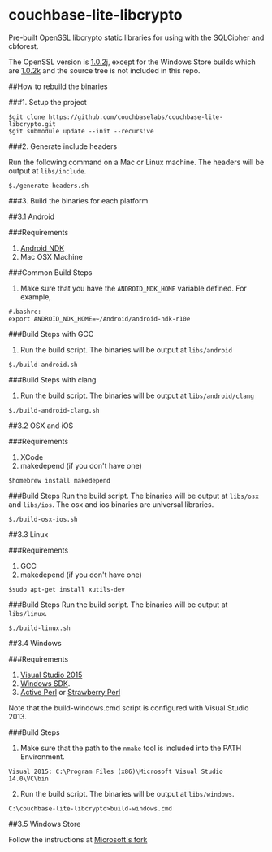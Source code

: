 # couchbase-lite-libcrypto #

Pre-built OpenSSL libcrypto static libraries for using with the SQLCipher and cbforest.

The OpenSSL version is [1.0.2j](https://github.com/openssl/openssl/releases/tag/OpenSSL_1_0_2j), except for the Windows Store builds which are [1.0.2k](https://github.com/Microsoft/openssl/tree/OpenSSL_1_0_2k_WinRT) and the source tree is not included in this repo.

##How to rebuild the binaries

###1. Setup the project
```
$git clone https://github.com/couchbaselabs/couchbase-lite-libcrypto.git
$git submodule update --init --recursive
```
###2. Generate include headers

Run the following command on a Mac or Linux machine. The headers will be output at `libs/include`.
```
$./generate-headers.sh
```

###3. Build the binaries for each platform

##3.1 Android

###Requirements
1. [Android NDK](http://developer.android.com/ndk/index.html)
2. Mac OSX Machine

###Common Build Steps
1. Make sure that you have the `ANDROID_NDK_HOME` variable defined. For example,

 ```
 #.bashrc:
 export ANDROID_NDK_HOME=~/Android/android-ndk-r10e
 ```
 
###Build Steps with GCC
1. Run the build script. The binaries will be output at `libs/android`

 ```
 $./build-android.sh
 ```

###Build Steps with clang
1. Run the build script. The binaries will be output at `libs/android/clang`

 ```
 $./build-android-clang.sh
 ```
 
##3.2 OSX ~~and iOS~~

###Requirements
1. XCode
2. makedepend (if you don't have one)

 ```
 $homebrew install makedepend
 ```

###Build Steps
Run the build script. The binaries will be output at `libs/osx` and `libs/ios`. The osx and ios binaries are universal libraries.
 ```
 $./build-osx-ios.sh
 ```

##3.3 Linux

###Requirements
1. GCC
2. makedepend (if you don't have one)

 ```
 $sudo apt-get install xutils-dev
 ```

###Build Steps
Run the build script. The binaries will be output at `libs/linux`.
 ```
 $./build-linux.sh
 ```
##3.4 Windows

###Requirements
1. [Visual Studio 2015](https://www.visualstudio.com/en-us/downloads/download-visual-studio-vs.aspx)
2. [Windows SDK](https://msdn.microsoft.com/en-us/windows/desktop/bg162891.aspx).
3. [Active Perl](http://www.activestate.com/activeperl) or [Strawberry Perl](http://strawberryperl.com)

Note that the build-windows.cmd script is configured with Visual Studio 2013.

###Build Steps
1. Make sure that the path to the `nmake` tool is included into the PATH Environment.

 ```
 Visual 2015: C:\Program Files (x86)\Microsoft Visual Studio 14.0\VC\bin
 ```
2. Run the build script. The binaries will be output at `libs/windows`.

 ```
 C:\couchbase-lite-libcrypto>build-windows.cmd
 ```
##3.5 Windows Store

Follow the instructions at [Microsoft's fork](https://github.com/Microsoft/openssl/tree/OpenSSL_1_0_2k_WinRT)